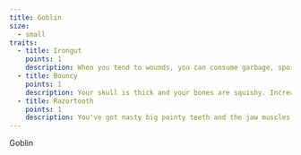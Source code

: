 ```yaml
---
title: Goblin
size:
  - small
traits:
  - title: Irongut
    points: 1
    description: When you tend to wounds, you can consume garbage, spoiled or raw food, or similar items in place of supplies, and you gain +2 ongoing to saving throws against ingested poison.
  - title: Bouncy
    points: 1
    description: Your skull is thick and your bones are squishy. Increase your maximum HP by 5 and when you fall, reduce the damage you take by half.
  - title: Razortooth
    points: 1
    description: You've got nasty big pointy teeth and the jaw muscles to match. You can bite as an unarmed attack, dealing 1d6 damage. This attack has the agile weapon property and the nick weapon mastery.
---
```


Goblin
